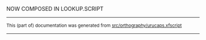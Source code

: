 

NOW COMPOSED IN LOOKUP.SCRIPT

* * *

<small>This (part of) documentation was generated from [src/orthography/urucaps.xfscript](https://github.com/giellalt/lang-gle/blob/main/src/orthography/urucaps.xfscript)</small>

---


